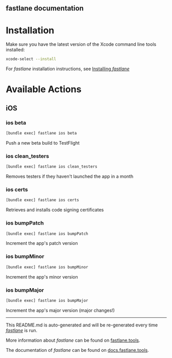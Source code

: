 fastlane documentation
----

# Installation

Make sure you have the latest version of the Xcode command line tools installed:

```sh
xcode-select --install
```

For _fastlane_ installation instructions, see [Installing _fastlane_](https://docs.fastlane.tools/#installing-fastlane)

# Available Actions

## iOS

### ios beta

```sh
[bundle exec] fastlane ios beta
```

Push a new beta build to TestFlight

### ios clean_testers

```sh
[bundle exec] fastlane ios clean_testers
```

Removes testers if they haven't launched the app in a month

### ios certs

```sh
[bundle exec] fastlane ios certs
```

Retrieves and installs code signing certificates

### ios bumpPatch

```sh
[bundle exec] fastlane ios bumpPatch
```

Increment the app's patch version

### ios bumpMinor

```sh
[bundle exec] fastlane ios bumpMinor
```

Increment the app's minor version

### ios bumpMajor

```sh
[bundle exec] fastlane ios bumpMajor
```

Increment the app's major version (major changes!)

----

This README.md is auto-generated and will be re-generated every time [_fastlane_](https://fastlane.tools) is run.

More information about _fastlane_ can be found on [fastlane.tools](https://fastlane.tools).

The documentation of _fastlane_ can be found on [docs.fastlane.tools](https://docs.fastlane.tools).
